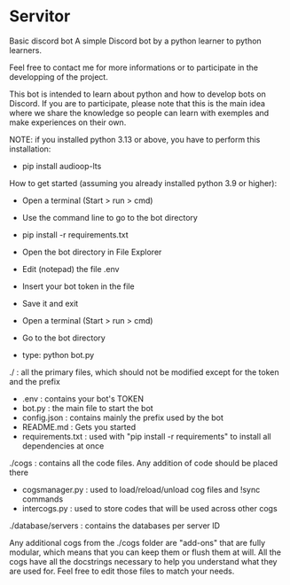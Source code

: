 # Servitor
Basic discord bot
A simple Discord bot by a python learner to python learners.

Feel free to contact me for more informations or to participate
in the developping of the project. 

This bot is intended to learn about python and how to develop
bots on Discord. If you are to participate, please note that
this is the main idea where we share the knowledge so people
can learn with exemples and make experiences on their own.



NOTE: if you installed python 3.13 or above, you have to perform this installation:
- pip install audioop-lts


How to get started (assuming you already installed python 3.9 or higher):

- Open a terminal (Start > run > cmd)
- Use the command line to go to the bot directory
- pip install -r requirements.txt

- Open the bot directory in File Explorer
- Edit (notepad) the file .env
- Insert your bot token in the file
- Save it and exit
- Open a terminal (Start > run > cmd)
- Go to the bot directory
- type: python bot.py




./ : all the primary files, which should not be modified except for the token and the prefix
- .env : contains your bot's TOKEN
- bot.py : the main file to start the bot
- config.json : contains mainly the prefix used by the bot
- README.md : Gets you started
- requirements.txt : used with "pip install -r requirements" to install all dependencies at once

./cogs : contains all the code files. Any addition of code should be placed there
- cogsmanager.py : used to load/reload/unload cog files and !sync commands
- intercogs.py : used to store codes that will be used across other cogs

./database/servers : contains the databases per server ID


Any additional cogs from the ./cogs folder are "add-ons" that are fully modular,
which means that you can keep them or flush them at will. All the cogs have all
the docstrings necessary to help you understand what they are used for. Feel free
to edit those files to match your needs.
